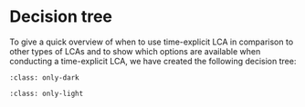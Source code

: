 # Decision tree

To give a quick overview of when to use time-explicit LCA in comparison to other types of LCAs and to show which options are available when conducting a time-explicit LCA, we have created the following decision tree:

```{image} data/decision_tree_dark.png
:class: only-dark
```
```{image} data/decision_tree_light.png
:class: only-light
```
